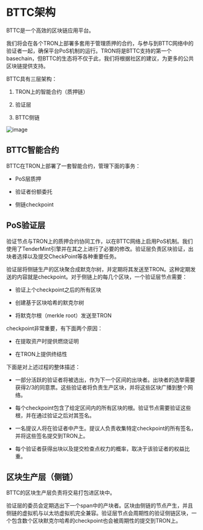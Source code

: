# BTTC架构

BTTC是一个高效的区块链应用平台。

我们将会在各个TRON上部署多套用于管理质押的合约，与参与到BTTC网络中的验证者一起，确保平台PoS机制的运行。TRON将是BTTC支持的第一个basechain，但BTTC的生态将不仅于此，我们将根据社区的建议，为更多的公共区块链提供支持。

BTTC具有三层架构：

1. TRON上的智能合约（质押链）

2. 验证层

3. BTTC侧链

![image](./pics/architecture.jpg)

## BTTC智能合约

BTTC在TRON上部署了一套智能合约，管理下面的事务：

+ PoS层质押

+ 验证者份额委托

+ 侧链checkpoint

## PoS验证层

验证节点与TRON上的质押合约协同工作，以在BTTC网络上启用PoS机制。我们使用了TenderMint引擎并在其之上进行了必要的修改。验证层负责区块验证，出块者选择以及提交CheckPoint等各种重要任务。

验证层将侧链生产的区块聚合成默克尔树，并定期将其发送至TRON。这种定期发送的内容就是checkpoint。对于侧链上的每几个区块，一个验证层节点需要：

+ 验证上个checkpoint之后的所有区块

+ 创建基于区块哈希的默克尔树

+ 将默克尔根（merkle root）发送至TRON

checkpoint非常重要，有下面两个原因：

+ 在提取资产时提供燃烧证明

+ 在TRON上提供终结性

下面是对上述过程的整体描述：

+ 一部分活跃的验证者将被选出，作为下一个区间的出块者。出块者的选举需要获得2/3的同意票。这些验证者将负责生产区块，并将这些区块广播到整个网络。

+ 每个checkpoint包含了给定区间内的所有区块的根。验证节点需要验证这些根，并在通过验证之后对其签名。

+ 一名提议人将在验证者中产生。提议人负责收集特定checkpoint的所有签名，并将这些签名提交到TRON上。

+ 每个验证者获得出块以及提交检查点权力的概率，取决于该验证者的权益比重。

## 区块生产层（侧链）

BTTC的区块生产层负责将交易打包进区块中。

验证层的委员会定期选出下一个span中的产块者。区块由侧链的节点产生，并且侧链的虚拟机与以太坊虚拟机完全兼容。验证层节点会周期性的验证侧链区块，一个包含数个区块默克尔哈希的checkpoint也会被周期性的提交到TRON上。
